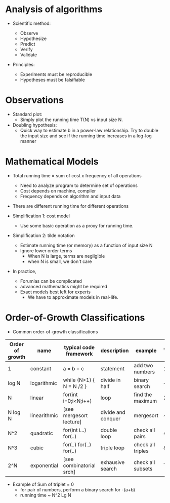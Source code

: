 # Analysis of algorithms

  - Scientific method:
    - Observe
    - Hypothesize
    - Predict
    - Verify
    - Validate
    
  - Principles:
    - Experiments must be reproducible
    - Hypotheses must be falsifiable

# Observations
  - Standard plot:
    - Simply plot the running time T(N) vs input size N.
  - Doubling hypothesis:
    - Quick way to estimate b in a power-law relationship. Try to double the input size and see if the 
      running time increases in a log-log manner

# Mathematical Models
  - Total running time = sum of cost x frequency of all operations
    - Need to analyze program to determine set of operations
    - Cost depends on machine, compiler
    - Frequency depends on algorithm and input data
    
  - There are different running time for different operations
  - Simplification 1: cost model
    - Use some basic operation as a proxy for running time.
  - Simplification 2: tilde notation
    - Estimate running time (or memory) as a function of input size N
    - Ignore lower order terms
      - When N is large, terms are negligible
      - when N is small, we don't care
      
  - In practice,
    - Forumlas can be complicated
    - advanced mathematics might be required
    - Exact models best left for experts
      - We have to approximate models in real-life.
      
# Order-of-Growth Classifications

  - Common order-of-growth classifications
  
  | Order of growth | name            | typical code framework  | description         | example                | T(2N)/T(N)  |
  | --------------- | --------------- | ----------------------- | ------------------- | ---------------------- | ----------- |
  | 1               | constant        | a = b + c               | statement           | add two numbers        | 1           |
  | log N           | logarithmic     | while (N>1) { N = N /2 }| divide in half      | binary search          | ~ 1         |
  | N               | linear          | for(int i=0;i<N;i++)    | loop                | find the maximum       | 2           |
  | N log N         | linearithmic    | [see mergesort lecture] | divide and conquer  | mergesort              | ~ 2         |
  | N^2             | quadratic       | for(int i...) for(..)   | double loop         | check all pairs        | 4           |
  | N^3             | cubic           | for(..) for(..) for(..) | triple loop         | check all triples      | 8           |
  | 2^N             | exponential     | [see combinatorial srch]| exhausive search    | check all subsets      | T(N)        |
  

  - Example of Sum of triplet = 0
    - for pair of numbers, perform a binary search for -(a+b)
    - running time ~ N^2 Lg N
